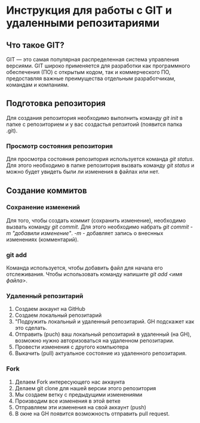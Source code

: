 # Инструкция для работы с GIT и удаленными репозитариями

## Что такое GIT?

GIT — это самая популярная распределенная система управления версиями. GIT широко применяется для разработки как программного обеспечения (ПО) с открытым кодом, так и коммерческого ПО, предоставляя важные преимущества отдельным разработчикам, командам и компаниям.

## Подготовка репозитория

Для создания репозитория необходимо выполнить команду *git init* в папке с репозиторием и у вас создастья репзитоий (появится папка .git).
### Просмотр состояния репозитория
Для просмотра состояния репозитория используется команда *git status*. Для этого необходимо в папке репозитория вызвать команду *git status* и можно будет увидеть были ли изменения в файлах или нет.


## Создание коммитов

### Сохранение изменений
Для того, чтобы создать коммит (сохранить изменение), необходимо вызвать команду *git commit*. Для этого необходимо набрать *git commit -m "добавили изменение"*. *-m* - добавляет запись о внеснных изменениях (комментарий).
### **git add**
Команда используется, чтобы добавить файл для начала его отслеживания. Чтобы использовать команду напишите *git add <имя файла>*.

### Удаленный репозитарий

1. Создаем аккаунт на GitHub
2. Создаем локальный репозитарий
3. "Подружить локальный и удаленный репозитарий. GH подскажет как это сделать.
4. Отправить (puch) ваш локальный репозитарий в удаленный (на GH), возможно нужно авторизоваться на удаленном репозитарии.
5. Провести изменения с другого компьютера
6. Выкачить (pull) актуальное состояние из удаленного репозитария.

### Fork

1. Делаем Fork интересующего нас аккаунта
2. Делаем git clone для нашей версии этого репозитория
3. Мы создаем ветку с предыдущими изменениями
4. Производим все изменения в этой ветке
5. Отправляем эти изменения на свой аккаунт (push)
6. В окне на GH появится возможность отправить pull request.